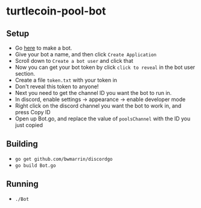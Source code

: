 # turtlecoin-pool-bot

## Setup

* Go [here](https://discordapp.com/developers/applications/me#top) to make a bot.
* Give your bot a name, and then click `Create Application`
* Scroll down to `Create a bot user` and click that
* Now you can get your bot token by click `click to reveal` in the bot user section.
* Create a file `token.txt` with your token in
* Don't reveal this token to anyone!
* Next you need to get the channel ID you want the bot to run in.
* In discord, enable settings -> appearance -> enable developer mode
* Right click on the discord channel you want the bot to work in, and press Copy ID
* Open up Bot.go, and replace the value of `poolsChannel` with the ID you just copied

## Building

* `go get github.com/bwmarrin/discordgo`
* `go build Bot.go`

## Running

* `./Bot`
